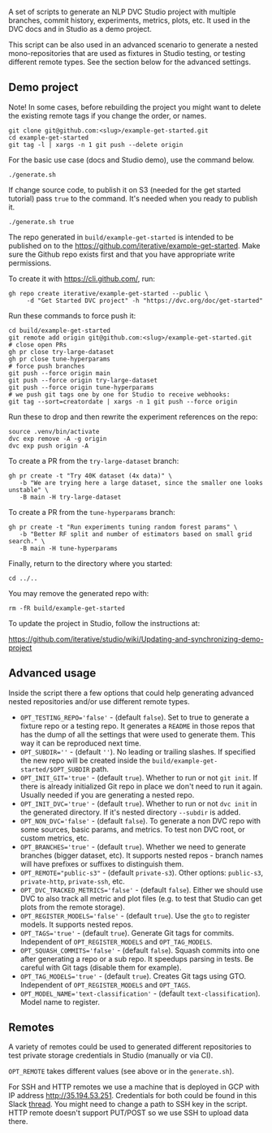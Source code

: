 A set of scripts to generate an NLP DVC Studio project with multiple branches,
commit history, experiments, metrics, plots, etc. It used in the DVC docs and in
Studio as a demo project. 

This script can be also used in an advanced scenario to generate a nested
mono-repositories that are used as fixtures in Studio testing, or testing
different remote types. See the section below for the advanced settings.

## Demo project

Note! In some cases, before rebuilding the project you might want to delete the
existing remote tags if you change the order, or names.

```shell
git clone git@github.com:<slug>/example-get-started.git
cd example-get-started
git tag -l | xargs -n 1 git push --delete origin
```

For the basic use case (docs and Studio demo), use the command below.

```shell
./generate.sh
```

If change source code, to publish it on S3 (needed for the get started tutorial)
pass `true` to the command. It's needed when you ready to publish it.

```shell
./generate.sh true
```

The repo generated in `build/example-get-started` is intended to be published on
to the https://github.com/iterative/example-get-started. Make sure the Github
repo exists first and that you have appropriate write permissions.

To create it with https://cli.github.com/, run:

```shell
gh repo create iterative/example-get-started --public \
     -d "Get Started DVC project" -h "https://dvc.org/doc/get-started"
```

Run these commands to force push it:

```shell
cd build/example-get-started
git remote add origin git@github.com:<slug>/example-get-started.git
# close open PRs
gh pr close try-large-dataset
gh pr close tune-hyperparams
# force push branches
git push --force origin main
git push --force origin try-large-dataset
git push --force origin tune-hyperparams
# we push git tags one by one for Studio to receive webhooks:
git tag --sort=creatordate | xargs -n 1 git push --force origin
```

Run these to drop and then rewrite the experiment references on the repo:

```shell
source .venv/bin/activate
dvc exp remove -A -g origin
dvc exp push origin -A
```

To create a PR from the `try-large-dataset` branch:

```shell
gh pr create -t "Try 40K dataset (4x data)" \
   -b "We are trying here a large dataset, since the smaller one looks unstable" \
   -B main -H try-large-dataset
```

To create a PR from the `tune-hyperparams` branch:

```shell
gh pr create -t "Run experiments tuning random forest params" \
   -b "Better RF split and number of estimators based on small grid search." \
   -B main -H tune-hyperparams
```

Finally, return to the directory where you started:

```shell
cd ../..
```

You may remove the generated repo with:

```shell
rm -fR build/example-get-started
```

To update the project in Studio, follow the instructions at:

https://github.com/iterative/studio/wiki/Updating-and-synchronizing-demo-project


## Advanced usage

Inside the script there a few options that could help generating advanced nested
repositories and/or use different remote types.

- `OPT_TESTING_REPO='false'` - (default `false`). Set to true to generate a
  fixture repo or a testing repo. It generates a `README` in those repos that
  has the dump of all the settings that were used to generate them. This way it
  can be reproduced next time.
- `OPT_SUBDIR=''` - (default `''`). No leading or trailing slashes. If specified
  the new repo will be created inside the 
  `build/example-get-started/$OPT_SUBDIR` path.
- `OPT_INIT_GIT='true'` - (default `true`). Whether to run or not `git init`. If
  there is already initialized Git repo in place we don't need to run it again.
  Usually needed if you are generating a nested repo.
- `OPT_INIT_DVC='true'` - (default `true`). Whether to run or not
  `dvc init` in the generated directory. If it's nested directory `--subdir` is
  added.
- `OPT_NON_DVC='false'` - (default `false`). To generate a non DVC repo with
  some sources, basic params, and metrics. To test non DVC root, or custom
  metrics, etc.
- `OPT_BRANCHES='true'` - (default `true`). Whether we need to generate
  branches (bigger dataset, etc). It supports nested repos - branch names will
  have prefixes or suffixes to distinguish them.
- `OPT_REMOTE="public-s3"` - (default `private-s3`). Other options: `public-s3`,
  `private-http`, `private-ssh`, etc.
- `OPT_DVC_TRACKED_METRICS='false'` - (default `false`). Either we should use
  DVC to also track all metric and plot files (e.g. to test that Studio can get
  plots from the remote storage).
- `OPT_REGISTER_MODELS='false'` - (default `true`). Use the `gto` to register
  models. It supports nested repos.
- `OPT_TAGS='true'` - (default `true`). Generate Git tags for commits.
  Independent of `OPT_REGISTER_MODELS` and `OPT_TAG_MODELS`.
- `OPT_SQUASH_COMMITS='false'` - (default `false`). Squash commits into one
  after generating a repo or a sub repo. It speedups parsing in tests. Be
  careful with Git tags (disable them for example).
- `OPT_TAG_MODELS='true'` - (default `true`). Creates Git tags using GTO.
  Independent of `OPT_REGISTER_MODELS` and `OPT_TAGS`.
- `OPT_MODEL_NAME='text-classification'` - (default `text-classification`).
  Model name to register.

## Remotes

A variety of remotes could be used to generated different repositories to test
private storage credentials in Studio (manually or via CI).

`OPT_REMOTE` takes different values (see above or in the `generate.sh`).

For SSH and HTTP remotes we use a machine that is deployed in GCP with IP
address http://35.194.53.251. Credentials for both could be found in this Slack
[thread](https://iterativeai.slack.com/archives/CUSNDR35K/p1595393188054200).
You might need to change a path to SSH key in the script. HTTP remote doesn't
support PUT/POST so we use SSH to upload data there.

